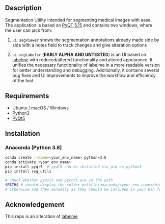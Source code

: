 ## Description
Segmentation Utility intended for segmenting medical images with ease. The application is based on 
[PyQT 5.15](https://doc.qt.io/qtforpython/ "PyQT documentation") 
and contains two windows, where the user can pick from:

1. `ui.segViewer` shows the segmentation annotations already made side by side with a notes field to
track changes and give alteration options
   
2. `ui.segLabeler` (**EARLY ALPHA AND UNTESTED**) is an UI based on 
   [labelme](https://github.com/wkentaro/labelme "Labelme Github") with 
   reduced/altered functionality and altered appearance. It unifies the necessary functionality of labelme in a more 
   readable version for better understanding and debugging. Additionally, it contains several bug fixes and UI
   improvements to improve the workflow and efficiency of the tool 

## Requirements
- Ubuntu / macOS / Windows
- Python3
- [PyQt5](https://doc.qt.io/qtforpython/)

## Installation

### Anaconda (Python 3.8)
```bash
conda create --name=<your_env_name> python=3.8
conda activate <your_env_name>
pip install pyqt5  # pyqt5 can be installed via pip on python3
pip install seg_utils

# check whether pyuic5 and pyrcc5 are in the path
$PATH$ # should display the colder path/to/anaconda/<your_env_name>/bin
# otherwise add them manually as they should be included in your bin folder of your environment
```

## Acknowledgement

This repo is an alteration of [labelme](https://github.com/wkentaro/labelme "Labelme Github")
